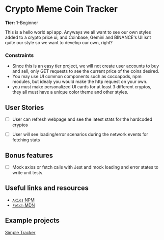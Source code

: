 # Crypto Meme Coin Tracker

**Tier:** 1-Beginner

This is a hello world api app. Anyways we all want to see our own styles added to
a crypto price ui, and Coinbase, Gemini and BINANCE's UI isnt quite our style
so we want to develop our own, right?

### Constraints

- Since this is an easy tier project, we will not create user accounts to buy and sell,
 only GET requests to see the current price of the coins desired.
- You may use UI common components such as cocoapods, npm modules, but idealy you would
make the http request on your own.
- you must make personalized UI cards for at least 3 different cryptos, they all must have a unique color theme and other styles.

## User Stories

-   [ ] User can refresh webpage and see the latest stats for the hardcoded cryptos
-   [ ] User will see loading/error scenarios during the network events for fetching stats


## Bonus features

-   [ ] Mock axios or fetch calls with Jest and mock loading and error states to write unit tests.


## Useful links and resources

- [`Axios` NPM](https://www.npmjs.com/package/axios)
- [`Fetch` MDN](https://developer.mozilla.org/en-US/docs/Web/API/Fetch_API)

## Example projects

[Simple Tracker](https://www.pluralsight.com/guides/create-a-real-time-bitcoin-price-tracker-in-reactjs)
